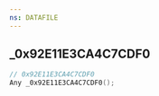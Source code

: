```yaml
---
ns: DATAFILE
---
```

## _0x92E11E3CA4C7CDF0

```c
// 0x92E11E3CA4C7CDF0
Any _0x92E11E3CA4C7CDF0();
```


